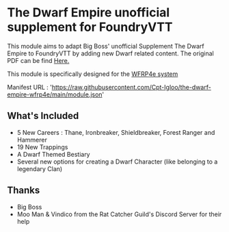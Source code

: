 # The Dwarf Empire unofficial supplement for FoundryVTT

This module aims to adapt Big Boss' unofficial Supplement The Dwarf Empire to FoundryVTT by adding new Dwarf related content.
The original PDF can be find [Here.](https://drive.google.com/drive/folders/17K5JtZrsSJnSRtGBHIUqfLzSGfUCdQ86)

This module is specifically designed for the [WFRP4e system](https://github.com/moo-man/WFRP4e-FoundryVTT)

Manifest URL : 'https://raw.githubusercontent.com/Cpt-Igloo/the-dwarf-empire-wfrp4e/main/module.json'

## What's Included
- 5 New Careers : Thane, Ironbreaker, Shieldbreaker, Forest Ranger and Hammerer
- 19 New Trappings
- A Dwarf Themed Bestiary
- Several new options for creating a Dwarf Character (like belonging to a legendary Clan)

## Thanks
- Big Boss
- Moo Man & Vindico from the Rat Catcher Guild's Discord Server for their help
